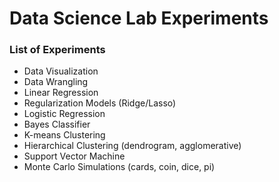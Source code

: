 # Data Science Lab Experiments

### List of Experiments
* Data Visualization
* Data Wrangling
* Linear Regression
* Regularization Models (Ridge/Lasso)
* Logistic Regression
* Bayes Classifier
* K-means Clustering
* Hierarchical Clustering (dendrogram, agglomerative)
* Support Vector Machine
* Monte Carlo Simulations (cards, coin, dice, pi)
